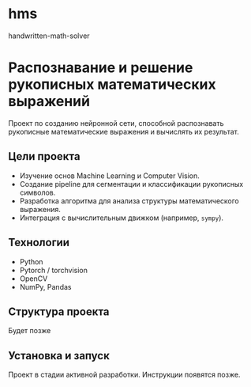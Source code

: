 # hms
handwritten-math-solver

# Распознавание и решение рукописных математических выражений

Проект по созданию нейронной сети, способной распознавать рукописные математические выражения и вычислять их результат.

## Цели проекта

*   Изучение основ Machine Learning и Computer Vision.
*   Создание pipeline для сегментации и классификации рукописных символов.
*   Разработка алгоритма для анализа структуры математического выражения.
*   Интеграция с вычислительным движком (например, `sympy`).

## Технологии

*   Python
*   Pytorch / torchvision
*   OpenCV
*   NumPy, Pandas

## Структура проекта

Будет позже

## Установка и запуск

Проект в стадии активной разработки. Инструкции появятся позже.
